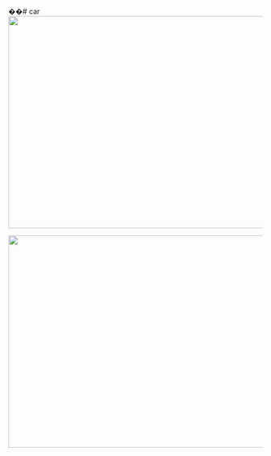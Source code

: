 ��#   c a r 
 
<img src="https://github.com/ali-moski/car/assets/163552045/cfa58185-aa9d-4844-8a1b-14a36c742d81" data-canonical-src="https://github.com/ali-moski/car/assets/163552045/cfa58185-aa9d-4844-8a1b-14a36c742d81" width="800" height="420" />

<img src="https://github.com/ali-moski/car/assets/163552045/07f1fa5f-66a5-404b-b3ca-e5a41c3089bf" data-canonical-src="https://github.com/ali-moski/car/assets/163552045/07f1fa5f-66a5-404b-b3ca-e5a41c3089bf" width="800" height="420" />
